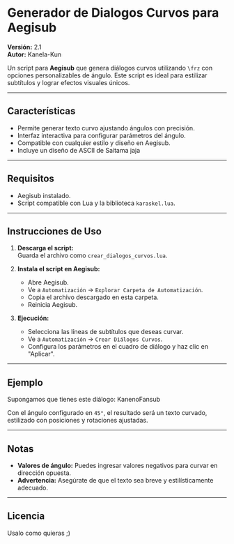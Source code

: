 # Generador de Dialogos Curvos para Aegisub

**Versión:** 2.1  
**Autor:** Kanela-Kun  

Un script para **Aegisub** que genera diálogos curvos utilizando `\frz` con opciones personalizables de ángulo. Este script es ideal para estilizar subtítulos y lograr efectos visuales únicos.

---

## Características
- Permite generar texto curvo ajustando ángulos con precisión.
- Interfaz interactiva para configurar parámetros del ángulo.
- Compatible con cualquier estilo y diseño en Aegisub.
- Incluye un diseño de ASCII de Saitama jaja

---

## Requisitos
- Aegisub instalado.
- Script compatible con Lua y la biblioteca `karaskel.lua`.

---

## Instrucciones de Uso

1. **Descarga el script:**  
   Guarda el archivo como `crear_dialogos_curvos.lua`.

2. **Instala el script en Aegisub:**  
   - Abre Aegisub.  
   - Ve a `Automatización` -> `Explorar Carpeta de Automatización`.  
   - Copia el archivo descargado en esta carpeta.  
   - Reinicia Aegisub.

3. **Ejecución:**  
   - Selecciona las líneas de subtítulos que deseas curvar.  
   - Ve a `Automatización` -> `Crear Diálogos Curvos`.  
   - Configura los parámetros en el cuadro de diálogo y haz clic en "Aplicar".

---

## Ejemplo

Supongamos que tienes este diálogo: KanenoFansub


Con el ángulo configurado en `45°`, el resultado será un texto curvado, estilizado con posiciones y rotaciones ajustadas.

---

## Notas

- **Valores de ángulo:** Puedes ingresar valores negativos para curvar en dirección opuesta.  
- **Advertencia:** Asegúrate de que el texto sea breve y estilísticamente adecuado.  

---

## Licencia

Usalo como quieras ;)
